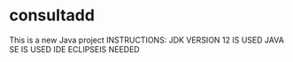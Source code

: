 # consultadd
This is a new Java project
INSTRUCTIONS:
JDK VERSION 12 IS USED
JAVA SE IS USED
IDE ECLIPSEIS NEEDED

